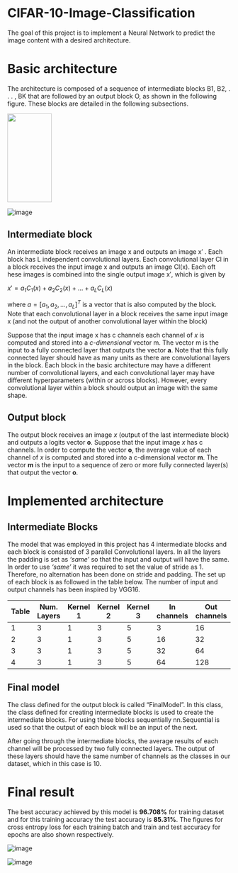 # CIFAR-10-Image-Classification

The goal of this project is to implement a Neural Network to predict the image content with a desired architecture.
# Basic architecture
The architecture is composed of a sequence of intermediate blocks B1, B2, . . . , BK that are followed by an output block O, as shown in the following figure. These blocks are detailed in the following subsections.

<img src="[<source_url>](https://github.com/dibahk/CIFAR-10-Image-Classification/assets/98983201/c718381b-467d-4fd4-8c44-aa07f13c461c)" width="100" height="200">

![image](https://github.com/dibahk/CIFAR-10-Image-Classification/assets/98983201/c718381b-467d-4fd4-8c44-aa07f13c461c) 

## Intermediate block 

An intermediate block receives an image x and outputs an image x′ . Each block has L independent convolutional layers. Each convolutional layer Cl in a block receives the input image x and outputs an image Cl(x). Each oft hese images is combined into the single output image x′, which is given by

$x′ = a_1C_1(x) + a_2C_2(x) + . . . + a_LC_L(x)$

where $a = [a_1, a_2, . . . , a_L]^T$ is a vector that is also computed by the block. Note that each convolutional layer in a block receives the same input image x (and not the output of another convolutional layer within the block)

Suppose that the input image x has c channels each channel of *x* is computed and stored into a *c-dimensional* vector m. The vector m is the input to a fully connected layer that outputs the vector **a**. Note that this fully connected layer should have as many units as there are convolutional layers in the block.
Each block in the basic architecture may have a different number of convolutional layers, and each convolutional
layer may have different hyperparameters (within or across blocks). However, every convolutional layer
within a block should output an image with the same shape.

## Output block

The output block receives an image *x* (output of the last intermediate block) and outputs a logits vector **o**. Suppose that the input image *x* has c channels. In order to compute the vector **o**, the average value of each channel of *x* is computed and stored into a c-dimensional vector **m**. The vector **m** is the input to a sequence of zero or more fully connected layer(s) that output the vector **o**.

# Implemented architecture

## Intermediate Blocks

The model that was employed in this project has 4 intermediate blocks and each block is consisted of 3 parallel Convolutional layers. In all the layers the padding is set as *‘same’* so that the input and output will have the same. In order to use *‘same’* it was required to set the value of stride as 1. Therefore, no alternation has been done on stride and padding. The set up of each block is as followed in the table below. The number of input and output channels has been inspired by VGG16.

| Table | Num. Layers | Kernel 1 | Kernel 2 | Kernel 3 | In channels | Out channels |
|-------|-------------|----------|----------|----------|-------------|--------------|
| 1     | 3           | 1        | 3        | 5        | 3           | 16           |
| 2     | 3           | 1        | 3        | 5        | 16          | 32           |
| 3     | 3           | 1        | 3        | 5        | 32          | 64           |
| 4     | 3           | 1        | 3        | 5        | 64          | 128          |

## Final model

The class defined for the output block is called “FinalModel”. In this class, the class defined for creating intermediate blocks is used to create the intermediate blocks. For using these blocks sequentially nn.Sequential is used so that the output of each block will be an input of the next.

After going through the intermediate blocks, the average results of each channel will be processed by two fully connected layers. The output of these layers should have the same number of channels as the classes in our dataset, which in this case is 10.

# Final result

The best accuracy achieved by this model is **96.708%** for training dataset and for this training accuracy the test accuracy is **85.31%**.
The figures for cross entropy loss for each training batch and train and test accuracy for epochs are also shown respectively.

![image](https://github.com/dibahk/CIFAR-10-Image-Classification/assets/98983201/2f8a237b-d4ac-42f3-8c0c-8a14cffa2a05)

![image](https://github.com/dibahk/CIFAR-10-Image-Classification/assets/98983201/55fa5a62-451b-44dd-9233-43264395cf68)


